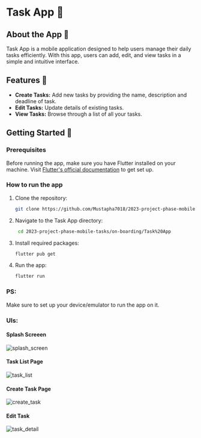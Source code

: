 # Task App 📝

## About the App 📖

Task App is a mobile application designed to help users manage their daily tasks efficiently. With this app, users can add, edit, and view tasks in a simple and intuitive interface.

## Features 🌟

- **Create Tasks:** Add new tasks by providing the name, description and deadline of task.
- **Edit Tasks:** Update details of existing tasks.
- **View Tasks:** Browse through a list of all your tasks.

## Getting Started 🚀

### Prerequisites

Before running the app, make sure you have Flutter installed on your machine. Visit [Flutter's official documentation](https://flutter.dev/docs/get-started/install) to get set up.

### How to run the app

1. Clone the repository:
   ```bash
   git clone https://github.com/Mustapha7018/2023-project-phase-mobile-tasks.git

2. Navigate to the Task App directory:
   ```bash
    cd 2023-project-phase-mobile-tasks/on-boarding/Task%20App

3. Install required packages:
   ```bash
   flutter pub get

4. Run the app:
   ```bash
   flutter run

### PS:
Make sure to set up your device/emulator to run the app on it.


### UIs:

#### Splash Screeen
![splash_screen](https://github.com/Mustapha7018/2023-project-phase-mobile-tasks/assets/91817013/0bd617c2-25d4-4ad8-b0d3-d274966d94b1)

#### Task List Page
![task_list](https://github.com/Mustapha7018/2023-project-phase-mobile-tasks/assets/91817013/0a357b64-a752-4799-ad30-653c2ea40c49)

#### Create Task Page
![create_task](https://github.com/Mustapha7018/2023-project-phase-mobile-tasks/assets/91817013/712a6917-c435-4f36-a8a8-314056a1682c)

#### Edit Task
![task_detail](https://github.com/Mustapha7018/2023-project-phase-mobile-tasks/assets/91817013/d30a6cc2-524e-4910-b9de-9882383b12a7)



